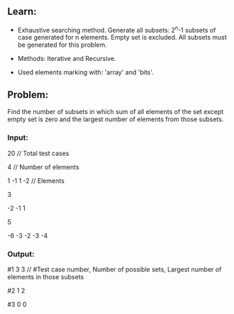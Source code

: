 ## Learn:
- Exhaustive searching method. Generate all subsets: 2<sup>n</sup>-1 subsets of case generated for n elements. Empty set is excluded. All subsets must be generated for this problem.

- Methods: Iterative and Recursive.

- Used elements marking with: 'array' and 'bits'.



## Problem:
Find the number of subsets in which sum of all elements of the set except empty set is zero and the largest number of elements from those subsets.



### Input:
20 // Total test cases

4   // Number of elements

1 -1 1 -2   // Elements

3

-2 -1 1

5

-6 -3 -2 -3 -4



### Output:
#1 3 3 // #Test case number, Number of possible sets, Largest number of elements in those subsets

#2 1 2

#3 0 0
